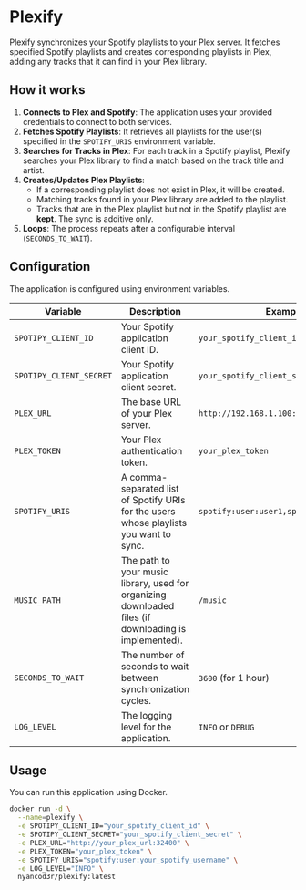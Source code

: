 # Plexify

Plexify synchronizes your Spotify playlists to your Plex server. It fetches specified Spotify playlists and creates corresponding playlists in Plex, adding any tracks that it can find in your Plex library.

## How it works

1.  **Connects to Plex and Spotify**: The application uses your provided credentials to connect to both services.
2.  **Fetches Spotify Playlists**: It retrieves all playlists for the user(s) specified in the `SPOTIFY_URIS` environment variable.
3.  **Searches for Tracks in Plex**: For each track in a Spotify playlist, Plexify searches your Plex library to find a match based on the track title and artist.
4.  **Creates/Updates Plex Playlists**:
    *   If a corresponding playlist does not exist in Plex, it will be created.
    *   Matching tracks found in your Plex library are added to the playlist.
    *   Tracks that are in the Plex playlist but not in the Spotify playlist are **kept**. The sync is additive only.
5.  **Loops**: The process repeats after a configurable interval (`SECONDS_TO_WAIT`).

## Configuration

The application is configured using environment variables.

| Variable              | Description                                                                                             | Example                                                              |
| --------------------- | ------------------------------------------------------------------------------------------------------- | -------------------------------------------------------------------- |
| `SPOTIPY_CLIENT_ID`   | Your Spotify application client ID.                                                                     | `your_spotify_client_id`                                             |
| `SPOTIPY_CLIENT_SECRET` | Your Spotify application client secret.                                                                 | `your_spotify_client_secret`                                         |
| `PLEX_URL`            | The base URL of your Plex server.                                                                       | `http://192.168.1.100:32400`                                         |
| `PLEX_TOKEN`          | Your Plex authentication token.                                                                         | `your_plex_token`                                                    |
| `SPOTIFY_URIS`        | A comma-separated list of Spotify URIs for the users whose playlists you want to sync.                    | `spotify:user:user1,spotify:user:user2`                              |
| `MUSIC_PATH`          | The path to your music library, used for organizing downloaded files (if downloading is implemented).   | `/music`                                                             |
| `SECONDS_TO_WAIT`     | The number of seconds to wait between synchronization cycles.                                           | `3600` (for 1 hour)                                                  |
| `LOG_LEVEL`           | The logging level for the application.                                                                  | `INFO` or `DEBUG`                                                    |

## Usage

You can run this application using Docker.

````bash
docker run -d \
  --name=plexify \
  -e SPOTIPY_CLIENT_ID="your_spotify_client_id" \
  -e SPOTIPY_CLIENT_SECRET="your_spotify_client_secret" \
  -e PLEX_URL="http://your_plex_url:32400" \
  -e PLEX_TOKEN="your_plex_token" \
  -e SPOTIFY_URIS="spotify:user:your_spotify_username" \
  -e LOG_LEVEL="INFO" \
  nyancod3r/plexify:latest